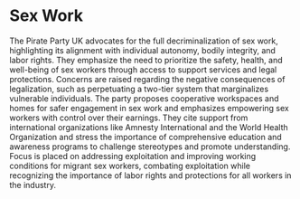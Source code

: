 Sex Work
===============

The Pirate Party UK advocates for the full decriminalization of sex work, highlighting its alignment with individual autonomy, bodily integrity, and labor rights. They emphasize the need to prioritize the safety, health, and well-being of sex workers through access to support services and legal protections. Concerns are raised regarding the negative consequences of legalization, such as perpetuating a two-tier system that marginalizes vulnerable individuals. The party proposes cooperative workspaces and homes for safer engagement in sex work and emphasizes empowering sex workers with control over their earnings. They cite support from international organizations like Amnesty International and the World Health Organization and stress the importance of comprehensive education and awareness programs to challenge stereotypes and promote understanding. Focus is placed on addressing exploitation and improving working conditions for migrant sex workers, combating exploitation while recognizing the importance of labor rights and protections for all workers in the industry.